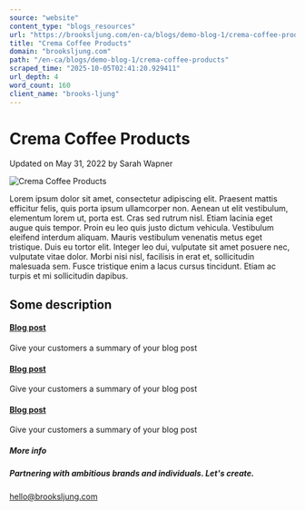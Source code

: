 ```yaml
---
source: "website"
content_type: "blogs_resources"
url: "https://brooksljung.com/en-ca/blogs/demo-blog-1/crema-coffee-products"
title: "Crema Coffee Products"
domain: "brooksljung.com"
path: "/en-ca/blogs/demo-blog-1/crema-coffee-products"
scraped_time: "2025-10-05T02:41:20.929411"
url_depth: 4
word_count: 160
client_name: "brooks-ljung"
---
```


# Crema Coffee Products

Updated on  May 31, 2022 by  Sarah Wapner

![Crema Coffee Products](//brooksljung.com/cdn/shop/articles/Screenshot_2022-05-31_134317.jpg?v=1654029839&width=2200)

Lorem ipsum dolor sit amet, consectetur adipiscing elit. Praesent mattis efficitur felis, quis porta ipsum ullamcorper non. Aenean ut elit vestibulum, elementum lorem ut, porta est. Cras sed rutrum nisl. Etiam lacinia eget augue quis tempor. Proin eu leo quis justo dictum vehicula. Vestibulum eleifend interdum aliquam. Mauris vestibulum venenatis metus eget tristique. Duis eu tortor elit. Integer leo dui, vulputate sit amet posuere nec, vulputate vitae dolor. Morbi nisi nisl, facilisis in erat et, sollicitudin malesuada sem. Fusce tristique enim a lacus cursus tincidunt. Etiam ac turpis et mi sollicitudin dapibus.

## Some description

#### [Blog post](javasccript:;)

Give your customers a summary of your blog post

#### [Blog post](javasccript:;)

Give your customers a summary of your blog post

#### [Blog post](javasccript:;)

Give your customers a summary of your blog post

##### More info

##### Partnering with ambitious brands and individuals. Let's create.

[hello@brooksljung.com](mailto:hello@brooksljung.com "mailto:hello@brooksljung.com")